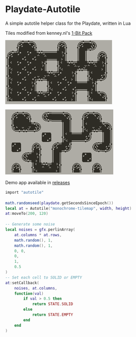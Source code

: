 # Playdate-Autotile
A simple autotile helper class for the Playdate, written in Lua

Tiles modified from kenney.nl's [1-Bit Pack](https://www.kenney.nl/assets/bit-pack)

![preview 1](preview1.png)

![preview 2](preview2.png)

Demo app available in [releases](https://github.com/GammaGames/Playdate-Autotile/releases)

```lua
import "autotile"

math.randomseed(playdate.getSecondsSinceEpoch())
local at = Autotile("monochrome-tilemap", width, height)
at:moveTo(200, 120)

-- Generate some noise
local noises = gfx.perlinArray(
    at.columns * at.rows,
    math.random(), 1,
    math.random(), 1,
    0, 0,
    0,
    1,
    0.5
)
-- Set each cell to SOLID or EMPTY
at:setCallback(
    noises, at.columns,
    function(val)
        if val > 0.5 then
            return STATE.SOLID
        else
            return STATE.EMPTY
        end
    end
)
```
